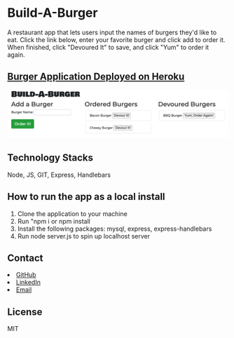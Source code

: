 # Build-A-Burger
A restaurant app that lets users input the names of burgers they'd like to eat. Click the link below, enter your favorite burger and click add to order it. When finished, click "Devoured It" to save, and click "Yum" to order it again. 

## [Burger Application Deployed on Heroku](https://limitless-temple-19750.herokuapp.com/)

![](./public/assets/img/burgerscreen.png)

## Technology Stacks

Node, JS, GIT, Express, Handlebars

## How to run the app as a local install

1. Clone the application to your machine 
2. Run "npm i or npm install
3. Install the following packages: mysql, express, express-handlebars
4. Run node server.js to spin up localhost server

## Contact

<li><a href="https://github.com/kristincenters">GitHub</a></li>
<li><a href="https://www.linkedin.com/in/kristincenters">LinkedIn</a></li>
<li><a href="mailto:kristincenters@gmail.com">Email</a></li>

## License

MIT

